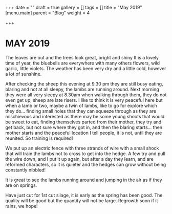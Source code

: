 +++
date = ""
draft = true
gallery = []
tags = []
title = "May 2019"
[menu.main]
parent = "Blog"
weight = 4

+++

# **MAY 2019**

The leaves are out and the trees look great, bright and shiny It is a lovely time of year, the bluebells are everywhere with many others flowers, wild garlic, little violets. The weather has been very dry and a little cold, however a lot of sunshine.

After checking the sheep this evening at 9.30 pm they are still busy eating, blaring and not at all sleepy, the lambs are running around. Next morning they were all very sleepy at 8.30am when walking through them, they do not even get up, sheep are late risers. I like to think it is very peaceful here but when a lamb or two, maybe a twin of lambs, like to go for explore which they do... finding small holes that they can squeeze through as they are mischievous and interested as there may be some young shoots that would be sweet to eat, finding themselves parted from their mother, they try and get back, but not sure where they got in, and then the blaring starts... then mother starts and the peaceful location I tell people, it is not, until they are reunited. So training is required!

We put up an electric fence with three strands of wire with a small shock that will train the lambs not to cross to get into the hedge. A few try and pull the wire down, and I put it up again, but after a day they learn, and are reformed characters, so it is quieter and the hedges can grow without being constantly nibbled!

It is great to see the lambs running around and jumping in the air as if they are on springs.

Have just cut for 1st cut silage, it is early as the spring has been good. The quality will be good but the quantity will not be large. Regrowth soon if it rains, we hope!